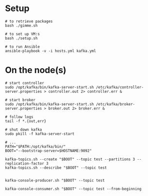 # Setup

    # to retrieve packages
    bash ./gimme.sh

    # to set up VM:s
    bash ./setup.sh

    # to run Ansible
    ansible-playbook -v -i hosts.yml kafka.yml

# On the node(s)

    # start controller
    sudo /opt/kafka/bin/kafka-server-start.sh /etc/kafka/controller-server.properties > controller.out 2> controller.err &

    # start broker
    sudo /opt/kafka/bin/kafka-server-start.sh /etc/kafka/broker-server.properties > broker.out 2> broker.err &

    # follow logs
    tail -f *.{out,err}

    # shut down kafka
    sudo pkill -f kafka-server-start

    # ...
    PATH="$PATH:/opt/kafka/bin/"
    BOOT="--bootstrap-server=$HOSTNAME:9092"

    kafka-topics.sh --create "$BOOT" --topic test --partitions 3 --replication-factor 3
    kafka-topics.sh --describe "$BOOT" --topic test


    kafka-console-producer.sh "$BOOT" --topic test

    kafka-console-consumer.sh "$BOOT" --topic test --from-beginning
